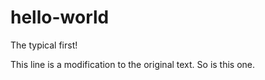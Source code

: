 # hello-world
The typical first!

This line is a modification to the original text.
So is this one.
